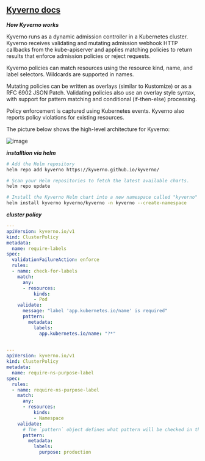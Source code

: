 ## [Kyverno docs](https://kyverno.io/docs)

**_How Kyverno works_**

Kyverno runs as a dynamic admission controller in a Kubernetes cluster. Kyverno receives validating and mutating admission webhook HTTP callbacks from the kube-apiserver and applies matching policies to return results that enforce admission policies or reject requests.

Kyverno policies can match resources using the resource kind, name, and label selectors. Wildcards are supported in names.

Mutating policies can be written as overlays (similar to Kustomize) or as a RFC 6902 JSON Patch. Validating policies also use an overlay style syntax, with support for pattern matching and conditional (if-then-else) processing.

Policy enforcement is captured using Kubernetes events. Kyverno also reports policy violations for existing resources.

The picture below shows the high-level architecture for Kyverno:

![image](https://user-images.githubusercontent.com/57703276/168957094-c0afaf04-3fec-483f-aa0f-0af48d51f58c.png)


**_installtion via helm_**

```bash
# Add the Helm repository
helm repo add kyverno https://kyverno.github.io/kyverno/

# Scan your Helm repositories to fetch the latest available charts.
helm repo update

# Install the Kyverno Helm chart into a new namespace called "kyverno"
helm install kyverno kyverno/kyverno -n kyverno --create-namespace

```

**_cluster policy_**

```yml
---
apiVersion: kyverno.io/v1
kind: ClusterPolicy
metadata:
  name: require-labels
spec:
  validationFailureAction: enforce
  rules:
  - name: check-for-labels
    match:
      any:
      - resources:
          kinds:
          - Pod
    validate:
      message: "label 'app.kubernetes.io/name' is required"
      pattern:
        metadata:
          labels:
            app.kubernetes.io/name: "?*"
            
```

```yml
---
apiVersion: kyverno.io/v1
kind: ClusterPolicy
metadata:
  name: require-ns-purpose-label
spec:
  rules:
  - name: require-ns-purpose-label
    match:
      any:
      - resources:
          kinds:
          - Namespace
    validate:
      # The `pattern` object defines what pattern will be checked in the resource. In this case, it is looking for `metadata.labels` with `purpose=production`.
      pattern:
        metadata:
          labels:
            purpose: production

```
